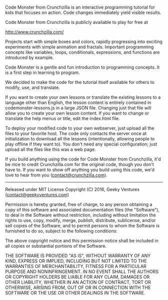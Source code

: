 Code Monster from Crunchzilla is an interactive programming tutorial
for kids that focuses on action. Code changes immediately yield
visible results.

Code Monster from Crunchzilla is publicly available to play for free
at

http://www.crunchzilla.com/

Projects start with simple boxes and colors, rapidly progressing into
exciting experiments with simple animation and fractals. Important
programming concepts like variables, loops, conditionals, expressions,
and functions are introduced by example.

Code Monster is a gentle and fun introduction to programming
concepts. It is a first step in learning to program.

We decided to make the code for the tutorial itself available for
others to modify, use, and translate.

If you want to create your own lessons or translate the existing
lessons to a language other than English, the lesson content is
entirely contained in codemonster-lessons.js in a large JSON
file. Changing just that file will allow you to create your own lesson
content. If you want to change or translate the help menus or title,
edit the index.html file.

To deploy your modified code to your own webserver, just upload all
the files to your favorite host. The code only contacts the server
once at initialization to download all the lessons (intentionally,
allowing people to play offline if they want to). You don't need any
special configuration; just upload all the files like this was a web
page.

If you build anything using the code for Code Monster from
Crunchzilla, it'd be nice to credit Crunchzilla.com for the original
code, though you don't have to.  If you want to show off anything you
build using this code, we'd love to hear from you
(contact@crunchzilla.com).

-----

Released under MIT License
Copyright (C) 2016, Geeky Ventures (contact@geekyventures.com)

Permission is hereby granted, free of charge, to any person
obtaining a copy of this software and associated documentation files
(the "Software"), to deal in the Software without restriction,
including without limitation the rights to use, copy, modify, merge,
publish, distribute, sublicense, and/or sell copies of the Software,
and to permit persons to whom the Software is furnished to do so,
subject to the following conditions:

The above copyright notice and this permission notice shall be
included in all copies or substantial portions of the Software.

THE SOFTWARE IS PROVIDED "AS IS", WITHOUT WARRANTY OF ANY KIND,
EXPRESS OR IMPLIED, INCLUDING BUT NOT LIMITED TO THE WARRANTIES OF
MERCHANTABILITY, FITNESS FOR A PARTICULAR PURPOSE AND
NONINFRINGEMENT. IN NO EVENT SHALL THE AUTHORS OR COPYRIGHT HOLDERS
BE LIABLE FOR ANY CLAIM, DAMAGES OR OTHER LIABILITY, WHETHER IN AN
ACTION OF CONTRACT, TORT OR OTHERWISE, ARISING FROM, OUT OF OR IN
CONNECTION WITH THE SOFTWARE OR THE USE OR OTHER DEALINGS IN THE
SOFTWARE.
